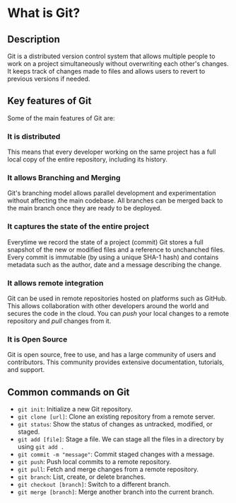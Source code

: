 # What is Git?

## Description

Git is a distributed version control system that allows multiple people to work on a project simultaneously without overwriting each other's changes. It keeps track of changes made to files and allows users to revert to previous versions if needed.

## Key features of Git

Some of the main features of Git are:

### It is distributed

This means that every developer working on the same project has a full local copy of the entire repository, including its history.

### It allows Branching and Merging

Git's branching model allows parallel development and experimentation without affecting the main codebase. All branches can be merged back to the main branch once they are ready to be deployed.

### It captures the state of the entire project

Everytime we record the state of a project (commit) Git stores a full snapshot of the new or modified files and a reference to unchanched files. Every commit is immutable (by using a unique SHA-1 hash) and contains metadata such as the author, date and a message describing the change.

### It allows remote integration

Git can be used in remote repositories hosted on platforms such as GitHub. This allows collaboration with other developers around the world and secures the code in the cloud. You can _push_ your local changes to a remote repository and _pull_ changes from it.

### It is Open Source

Git is open source, free to use, and has a large community of users and contributors. This community provides extensive documentation, tutorials, and support.

## Common commands on Git

- `git init`: Initialize a new Git repository.
- `git clone [url]`: Clone an existing repository from a remote server.
- `git status`: Show the status of changes as untracked, modified, or staged.
- `git add [file]`: Stage a file. We can stage all the files in a directory by using `git add .`
- `git commit -m "message"`: Commit staged changes with a message.
- `git push`: Push local commits to a remote repository.
- `git pull`: Fetch and merge changes from a remote repository.
- `git branch`: List, create, or delete branches.
- `git checkout [branch]`: Switch to a different branch.
- `git merge [branch]`: Merge another branch into the current branch.
